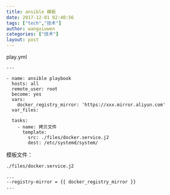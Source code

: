 ```yaml
---
title: ansible 模板
date: 2017-12-01 02:40:56
tags: ["tech","技术"]
author: wangxiuwen
categories: ["技术"]
layout: post
---
```


play.yml

	---
	
	- name: ansible playbook
	  hosts: all
	  remote_user: root
	  become: yes
	  vars:
		docker_registry_mirror: 'https://xxx.mirror.aliyun.com'
	  var_files:
	  
	  tasks:
		- name: 拷贝文件
		  template:
			src: ./files/docker.service.j2
			dest: /etc/systemd/system/
			
			
模板文件：

	./files/docker.service.j2
	
	...
	--registry-mirror = {{ docker_registry_mirror }}
	...